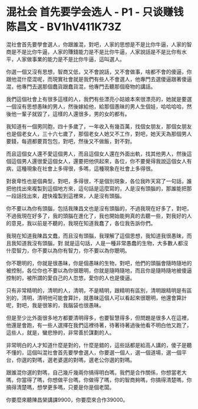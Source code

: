 # 混社会 首先要学会选人 - P1 - 只谈赚钱陈昌文 - BV1hV411K73Z

混社會首先要學會選人，你跟誰混，對吧，人家的思想是不是比你牛逼，人家的智商是不是比你牛逼，人家的賺錢能力是不是比你牛逼，人家說話是不是比你有水平，人家做事業的能力是不是比你牛逼，這叫選人。

你選一個又沒有思想，智商又低，又不會說話，又不會做事，啥都不會的傻逼，你跟他混什麼混呢，而現實社會就是我們有些人不會選人，他專門去選傻逼跟著傻逼混，他專門去選那個蠢貨跟蠢貨混，他專門去聽那個廢物的講話。

我們這個社會上有很多這樣的人，我們有些漂亮小姑娘本來很漂亮的，她就是要選一個沒有思想愚昧的男人，然後嫁給他，給那個愚昧的男人生個娃，哈哈哈哈，然後他一輩子就毀了，這樣的人還很多，男的女的都有。

我知道有一個男同胞，四十多歲了，一年收入有幾百萬，找個女朋友，那個女朋友也是個老女人，三十六七歲了，那個老女人她又不工作，對吧，她天天為那個男人要錢，每週都要買包包，對吧，然後又不做飯，對不對。

而且這個女人還不愛這個男人，而且這個女人還在外面出軌，找其他男人，然後這個這個男人還很愛這個女人，還要把他供起來，各位，你不要覺得我說這個女人有病，這種現象在社會上多得很，多嗎，這種現象在社會上多得很。

對衰卑性也是個典型，對吧，多得很，不是個別現象，各位我昨天寫了一句話，誰把他找出來複製到這個地方來，這句話是這麼寫的，人是沒有頭腦的，那誰能把那一段話找出來，趕快複製到這裡來，人是沒有頭腦。

你不要以為你有頭腦，包括我陳昌文也是沒有頭腦的，不過我現在好多了，對吧，不過我現在好多了，我的頭腦在進化了，我也開始能夠真的去聽一些，對我好的人的意見，我以前是不聽的，我現在知道我蠢了，各位我告訴你們。

我現在知道我陳昌文蠢，而且沒有頭腦，我理解了這個思想，我知道我很愚昧，而且我知道我沒有頭腦，對 就是這句話，人是一種非常愚蠢的生物，大多數人都沒什麼智力，你不要以為你有智力，你不要以為你聰明。

你不聰明的，你就是很愚昧，你是個愚昧的生物，對吧，他們的頭腦會隨時隨地的被控制，各位你也不要以為你很聰明，你就是隨時隨地，而且你是隨時隨地被傻逼控制的，被所謂的愛自己的人忽悠，愛你的人也是傻逼。

只有非常精明的，清明的人，清明，不是精明，跟精明有區別，清明跟精明是有區別的，清明，清明他可能會算計，就愚昧這個人可以看起來很聰明，他還會算計呢，對吧，我是很笨的，我腦袋也很愚昧。

但是至少比外面很多地方都要清明得多，也要智慧得多，但問題是很多人在這裡，他還是會跑，有一些人選擇在我們這裡待著，待著待著過後他看不明白他又跑了，這些人，就是，蠻悲慘的，非常善於謀劃的人。

非常明白的人才知道什麼是對的，什麼是錯的，這些話都是給高人講的，傻子是聽不懂的，這個叫混社會首先要學會選人，你要選一個人，選一個道場，選一個平台，你選的對嗎，選老婆選的對嗎，選老公你選的對嗎。

跟誰混你選的對嗎，自己幾斤幾兩你搞得明白嗎，我們是合作關係，你想當老大嗎，你當得了嗎，你想做平台嗎，你做得了嗎，你的智商夠嗎，你搞得清楚嗎，你搞得清楚嗎，想學更多嗎，只要是你是個老闆。

你要麼來聽陳昌榮講課9900，你要麼來合作39000。